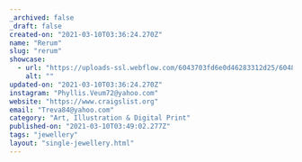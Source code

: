 ```yaml
---
_archived: false
_draft: false
created-on: "2021-03-10T03:36:24.270Z"
name: "Rerum"
slug: "rerum"
showcase:
  - url: "https://uploads-ssl.webflow.com/6043703fd6e0d46283312d25/60483eb54206f265ab0915bb_1615347381306-image14.jpg"
    alt: ""
updated-on: "2021-03-10T03:36:24.270Z"
instagram: "Phyllis.Veum72@yahoo.com"
website: "https://www.craigslist.org"
email: "Treva84@yahoo.com"
category: "Art, Illustration & Digital Print"
published-on: "2021-03-10T03:49:02.277Z"
tags: "jewellery"
layout: "single-jewellery.html"
---
```




